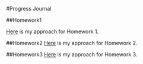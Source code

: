 #Progress Journal 

##Homework1

[Here](Homework1_IE582.html) is my approach for Homework 1.<br>

##Homework2
[Here](Homework2_IE582.html) is my approach for Homework 2.<br>

##Homework3
[Here](IE582_Homework3.html) is my approach for Homework 3.<br>

